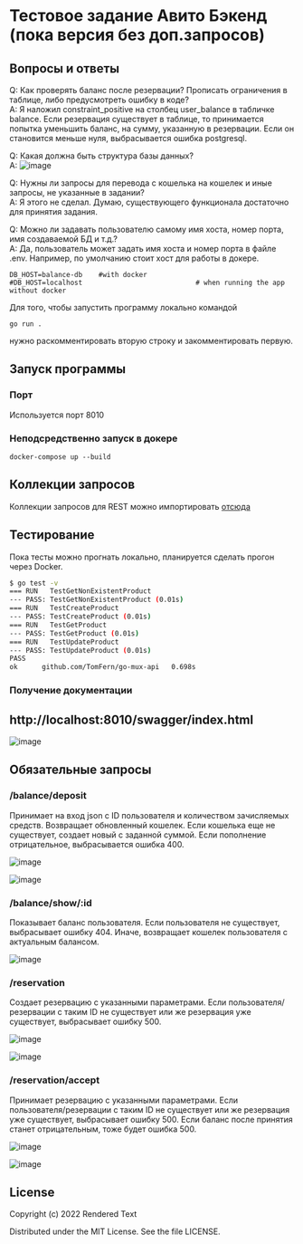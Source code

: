 # Тестовое задание Авито Бэкенд (пока версия без доп.запросов)

## Вопросы и ответы

Q: Как проверять баланс после резервации? Прописать ограничения в таблице, либо предусмотреть ошибку в коде?  
A: Я наложил constraint_positive на столбец user_balance в табличке balance. Если резервация существует в таблице, то принимается попытка уменьшить баланс, на сумму, указанную в резервации. Если он становится меньше нуля, выбрасывается ошибка postgresql.

Q: Какая должна быть структура базы данных?  
A: ![image](https://github.com/bashkirian/go-mux-api/blob/internship/build/docker/db/схема_дб.jpg)

Q: Нужны ли запросы для перевода с кошелька на кошелек и иные запросы, не указанные в задании?  
A: Я этого не сделал. Думаю, существующего функционала достаточно для принятия задания.

Q: Можно ли задавать пользователю самому имя хоста, номер порта, имя создаваемой БД и т.д.?  
A: Да, пользователь может задать имя хоста и номер порта в файле .env. Например, по умолчанию стоит хост для работы в докере.

```ShellSession
DB_HOST=balance-db    #with docker                   
#DB_HOST=localhost                            # when running the app without docker 
```  

Для того, чтобы запустить программу локально командой 

```ShellSession
go run .
```  
нужно раскомментировать вторую строку и закомментировать первую.  

## Запуск программы

### Порт

Используется порт 8010

### Неподсредственно запуск в докере
```ShellSession
docker-compose up --build
```

## Коллекции запросов

Коллекции запросов для REST можно импортировать [отсюда](https://github.com/bashkirian/go-mux-api/tree/internship/Postman)

## Тестирование

Пока тесты можно прогнать локально, планируется сделать прогон через Docker.  
```bash
$ go test -v
=== RUN   TestGetNonExistentProduct  
--- PASS: TestGetNonExistentProduct (0.01s)  
=== RUN   TestCreateProduct  
--- PASS: TestCreateProduct (0.01s)  
=== RUN   TestGetProduct  
--- PASS: TestGetProduct (0.01s)  
=== RUN   TestUpdateProduct  
--- PASS: TestUpdateProduct (0.01s)  
PASS  
ok      github.com/TomFern/go-mux-api   0.698s  
```

### Получение документации 

## http://localhost:8010/swagger/index.html

![image](https://github.com/bashkirian/go-mux-api/blob/internship/requests/documentation.jpg)

## Обязательные запросы

### /balance/deposit

Принимает на вход json с ID пользователя и количеством зачисляемых средств. Возвращает обновленный кошелек. Если кошелька еще не существует, создает новый с заданной суммой. Если пополнение отрицательное, выбрасывается ошибка 400.

![image](https://github.com/bashkirian/go-mux-api/blob/internship/requests/wallet_create.jpg)

![image](https://github.com/bashkirian/go-mux-api/blob/internship/requests/negative_deposit.jpg)

### /balance/show/:id

Показывает баланс пользователя. Если пользователя не существует, выбрасывает ошибку 404. Иначе, возвращает кошелек пользователя с актуальным балансом.  

![image](https://github.com/bashkirian/go-mux-api/blob/internship/requests/no_wallet.jpg)  

### /reservation

Создает резервацию с указанными параметрами. Если пользователя/резервации с таким ID не существует или же резервация уже существует, выбрасывает ошибку 500.

![image](https://github.com/bashkirian/go-mux-api/blob/internship/requests/reservation_exists.jpg)

![image](https://github.com/bashkirian/go-mux-api/blob/internship/requests/reservation_creation.jpg)  

### /reservation/accept

Принимает резервацию с указанными параметрами. Если пользователя/резервации с таким ID не существует или же резервация уже существует, выбрасывает ошибку 500.
Если баланс после принятия станет отрицательным, тоже будет ошибка 500.

![image](https://github.com/bashkirian/go-mux-api/blob/internship/requests/negative_balance.jpg) 

![image](https://github.com/bashkirian/go-mux-api/blob/internship/requests/correct_reservation.jpg)  

## License

Copyright (c) 2022 Rendered Text

Distributed under the MIT License. See the file LICENSE.
